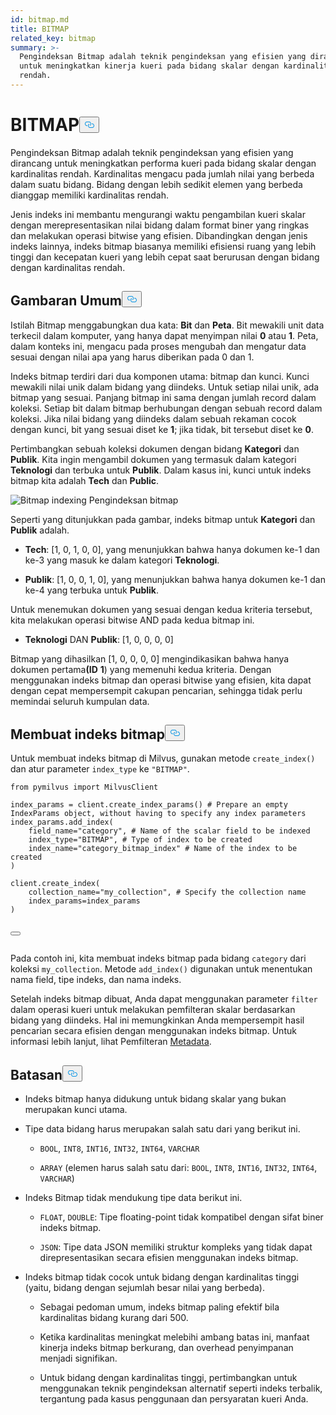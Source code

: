 ```yaml
---
id: bitmap.md
title: BITMAP
related_key: bitmap
summary: >-
  Pengindeksan Bitmap adalah teknik pengindeksan yang efisien yang dirancang
  untuk meningkatkan kinerja kueri pada bidang skalar dengan kardinalitas
  rendah.
---
```

<h1 id="BITMAP​" class="common-anchor-header">BITMAP<button data-href="#BITMAP​" class="anchor-icon" translate="no">
      <svg translate="no"
        aria-hidden="true"
        focusable="false"
        height="20"
        version="1.1"
        viewBox="0 0 16 16"
        width="16"
      >
        <path
          fill="#0092E4"
          fill-rule="evenodd"
          d="M4 9h1v1H4c-1.5 0-3-1.69-3-3.5S2.55 3 4 3h4c1.45 0 3 1.69 3 3.5 0 1.41-.91 2.72-2 3.25V8.59c.58-.45 1-1.27 1-2.09C10 5.22 8.98 4 8 4H4c-.98 0-2 1.22-2 2.5S3 9 4 9zm9-3h-1v1h1c1 0 2 1.22 2 2.5S13.98 12 13 12H9c-.98 0-2-1.22-2-2.5 0-.83.42-1.64 1-2.09V6.25c-1.09.53-2 1.84-2 3.25C6 11.31 7.55 13 9 13h4c1.45 0 3-1.69 3-3.5S14.5 6 13 6z"
        ></path>
      </svg>
    </button></h1><p>Pengindeksan Bitmap adalah teknik pengindeksan yang efisien yang dirancang untuk meningkatkan performa kueri pada bidang skalar dengan kardinalitas rendah. Kardinalitas mengacu pada jumlah nilai yang berbeda dalam suatu bidang. Bidang dengan lebih sedikit elemen yang berbeda dianggap memiliki kardinalitas rendah.</p>
<p>Jenis indeks ini membantu mengurangi waktu pengambilan kueri skalar dengan merepresentasikan nilai bidang dalam format biner yang ringkas dan melakukan operasi bitwise yang efisien. Dibandingkan dengan jenis indeks lainnya, indeks bitmap biasanya memiliki efisiensi ruang yang lebih tinggi dan kecepatan kueri yang lebih cepat saat berurusan dengan bidang dengan kardinalitas rendah.</p>
<h2 id="Overview" class="common-anchor-header">Gambaran Umum<button data-href="#Overview" class="anchor-icon" translate="no">
      <svg translate="no"
        aria-hidden="true"
        focusable="false"
        height="20"
        version="1.1"
        viewBox="0 0 16 16"
        width="16"
      >
        <path
          fill="#0092E4"
          fill-rule="evenodd"
          d="M4 9h1v1H4c-1.5 0-3-1.69-3-3.5S2.55 3 4 3h4c1.45 0 3 1.69 3 3.5 0 1.41-.91 2.72-2 3.25V8.59c.58-.45 1-1.27 1-2.09C10 5.22 8.98 4 8 4H4c-.98 0-2 1.22-2 2.5S3 9 4 9zm9-3h-1v1h1c1 0 2 1.22 2 2.5S13.98 12 13 12H9c-.98 0-2-1.22-2-2.5 0-.83.42-1.64 1-2.09V6.25c-1.09.53-2 1.84-2 3.25C6 11.31 7.55 13 9 13h4c1.45 0 3-1.69 3-3.5S14.5 6 13 6z"
        ></path>
      </svg>
    </button></h2><p>Istilah Bitmap menggabungkan dua kata: <strong>Bit</strong> dan <strong>Peta</strong>. Bit mewakili unit data terkecil dalam komputer, yang hanya dapat menyimpan nilai <strong>0</strong> atau <strong>1</strong>. Peta, dalam konteks ini, mengacu pada proses mengubah dan mengatur data sesuai dengan nilai apa yang harus diberikan pada 0 dan 1.</p>
<p>Indeks bitmap terdiri dari dua komponen utama: bitmap dan kunci. Kunci mewakili nilai unik dalam bidang yang diindeks. Untuk setiap nilai unik, ada bitmap yang sesuai. Panjang bitmap ini sama dengan jumlah record dalam koleksi. Setiap bit dalam bitmap berhubungan dengan sebuah record dalam koleksi. Jika nilai bidang yang diindeks dalam sebuah rekaman cocok dengan kunci, bit yang sesuai diset ke <strong>1</strong>; jika tidak, bit tersebut diset ke <strong>0</strong>.</p>
<p>Pertimbangkan sebuah koleksi dokumen dengan bidang <strong>Kategori</strong> dan <strong>Publik</strong>. Kita ingin mengambil dokumen yang termasuk dalam kategori <strong>Teknologi</strong> dan terbuka untuk <strong>Publik</strong>. Dalam kasus ini, kunci untuk indeks bitmap kita adalah <strong>Tech</strong> dan <strong>Public</strong>.</p>
<p>
  
   <span class="img-wrapper"> <img translate="no" src="/docs/v2.5.x/assets/bitmap.png" alt="Bitmap indexing" class="doc-image" id="bitmap-indexing" />
   </span> <span class="img-wrapper"> <span>Pengindeksan bitmap</span> </span></p>
<p>Seperti yang ditunjukkan pada gambar, indeks bitmap untuk <strong>Kategori</strong> dan <strong>Publik</strong> adalah.</p>
<ul>
<li><p><strong>Tech</strong>: [1, 0, 1, 0, 0], yang menunjukkan bahwa hanya dokumen ke-1 dan ke-3 yang masuk ke dalam kategori <strong>Teknologi</strong>.</p></li>
<li><p><strong>Publik</strong>: [1, 0, 0, 1, 0], yang menunjukkan bahwa hanya dokumen ke-1 dan ke-4 yang terbuka untuk <strong>Publik</strong>.</p></li>
</ul>
<p>Untuk menemukan dokumen yang sesuai dengan kedua kriteria tersebut, kita melakukan operasi bitwise AND pada kedua bitmap ini.</p>
<ul>
<li><strong>Teknologi</strong> DAN <strong>Publik</strong>: [1, 0, 0, 0, 0]</li>
</ul>
<p>Bitmap yang dihasilkan [1, 0, 0, 0, 0] mengindikasikan bahwa hanya dokumen pertama<strong>(ID</strong> <strong>1</strong>) yang memenuhi kedua kriteria. Dengan menggunakan indeks bitmap dan operasi bitwise yang efisien, kita dapat dengan cepat mempersempit cakupan pencarian, sehingga tidak perlu memindai seluruh kumpulan data.</p>
<h2 id="Create-a-bitmap-index" class="common-anchor-header">Membuat indeks bitmap<button data-href="#Create-a-bitmap-index" class="anchor-icon" translate="no">
      <svg translate="no"
        aria-hidden="true"
        focusable="false"
        height="20"
        version="1.1"
        viewBox="0 0 16 16"
        width="16"
      >
        <path
          fill="#0092E4"
          fill-rule="evenodd"
          d="M4 9h1v1H4c-1.5 0-3-1.69-3-3.5S2.55 3 4 3h4c1.45 0 3 1.69 3 3.5 0 1.41-.91 2.72-2 3.25V8.59c.58-.45 1-1.27 1-2.09C10 5.22 8.98 4 8 4H4c-.98 0-2 1.22-2 2.5S3 9 4 9zm9-3h-1v1h1c1 0 2 1.22 2 2.5S13.98 12 13 12H9c-.98 0-2-1.22-2-2.5 0-.83.42-1.64 1-2.09V6.25c-1.09.53-2 1.84-2 3.25C6 11.31 7.55 13 9 13h4c1.45 0 3-1.69 3-3.5S14.5 6 13 6z"
        ></path>
      </svg>
    </button></h2><p>Untuk membuat indeks bitmap di Milvus, gunakan metode <code translate="no">create_index()</code> dan atur parameter <code translate="no">index_type</code> ke <code translate="no">&quot;BITMAP&quot;</code>.</p>
<pre><code translate="no" class="language-python"><span class="hljs-keyword">from</span> pymilvus <span class="hljs-keyword">import</span> MilvusClient​
​
index_params = client.create_index_params() <span class="hljs-comment"># Prepare an empty IndexParams object, without having to specify any index parameters​</span>
index_params.add_index(​
    field_name=<span class="hljs-string">&quot;category&quot;</span>, <span class="hljs-comment"># Name of the scalar field to be indexed​</span>
    index_type=<span class="hljs-string">&quot;BITMAP&quot;</span>, <span class="hljs-comment"># Type of index to be created​</span>
    index_name=<span class="hljs-string">&quot;category_bitmap_index&quot;</span> <span class="hljs-comment"># Name of the index to be created​</span>
)​
​
client.create_index(​
    collection_name=<span class="hljs-string">&quot;my_collection&quot;</span>, <span class="hljs-comment"># Specify the collection name​</span>
    index_params=index_params​
)​

<button class="copy-code-btn"></button></code></pre>
<p>Pada contoh ini, kita membuat indeks bitmap pada bidang <code translate="no">category</code> dari koleksi <code translate="no">my_collection</code>. Metode <code translate="no">add_index()</code> digunakan untuk menentukan nama field, tipe indeks, dan nama indeks.</p>
<p>Setelah indeks bitmap dibuat, Anda dapat menggunakan parameter <code translate="no">filter</code> dalam operasi kueri untuk melakukan pemfilteran skalar berdasarkan bidang yang diindeks. Hal ini memungkinkan Anda mempersempit hasil pencarian secara efisien dengan menggunakan indeks bitmap. Untuk informasi lebih lanjut, lihat Pemfilteran <a href="/docs/id/boolean.md">Metadata</a>.</p>
<h2 id="Limits" class="common-anchor-header">Batasan<button data-href="#Limits" class="anchor-icon" translate="no">
      <svg translate="no"
        aria-hidden="true"
        focusable="false"
        height="20"
        version="1.1"
        viewBox="0 0 16 16"
        width="16"
      >
        <path
          fill="#0092E4"
          fill-rule="evenodd"
          d="M4 9h1v1H4c-1.5 0-3-1.69-3-3.5S2.55 3 4 3h4c1.45 0 3 1.69 3 3.5 0 1.41-.91 2.72-2 3.25V8.59c.58-.45 1-1.27 1-2.09C10 5.22 8.98 4 8 4H4c-.98 0-2 1.22-2 2.5S3 9 4 9zm9-3h-1v1h1c1 0 2 1.22 2 2.5S13.98 12 13 12H9c-.98 0-2-1.22-2-2.5 0-.83.42-1.64 1-2.09V6.25c-1.09.53-2 1.84-2 3.25C6 11.31 7.55 13 9 13h4c1.45 0 3-1.69 3-3.5S14.5 6 13 6z"
        ></path>
      </svg>
    </button></h2><ul>
<li><p>Indeks bitmap hanya didukung untuk bidang skalar yang bukan merupakan kunci utama.</p></li>
<li><p>Tipe data bidang harus merupakan salah satu dari yang berikut ini.</p>
<ul>
<li><p><code translate="no">BOOL</code>, <code translate="no">INT8</code>, <code translate="no">INT16</code>, <code translate="no">INT32</code>, <code translate="no">INT64</code>, <code translate="no">VARCHAR</code></p></li>
<li><p><code translate="no">ARRAY</code> (elemen harus salah satu dari: <code translate="no">BOOL</code>, <code translate="no">INT8</code>, <code translate="no">INT16</code>, <code translate="no">INT32</code>, <code translate="no">INT64</code>, <code translate="no">VARCHAR</code>)</p></li>
</ul></li>
<li><p>Indeks Bitmap tidak mendukung tipe data berikut ini.</p>
<ul>
<li><p><code translate="no">FLOAT</code>, <code translate="no">DOUBLE</code>: Tipe floating-point tidak kompatibel dengan sifat biner indeks bitmap.</p></li>
<li><p><code translate="no">JSON</code>: Tipe data JSON memiliki struktur kompleks yang tidak dapat direpresentasikan secara efisien menggunakan indeks bitmap.</p></li>
</ul></li>
<li><p>Indeks bitmap tidak cocok untuk bidang dengan kardinalitas tinggi (yaitu, bidang dengan sejumlah besar nilai yang berbeda).</p>
<ul>
<li><p>Sebagai pedoman umum, indeks bitmap paling efektif bila kardinalitas bidang kurang dari 500.</p></li>
<li><p>Ketika kardinalitas meningkat melebihi ambang batas ini, manfaat kinerja indeks bitmap berkurang, dan overhead penyimpanan menjadi signifikan.</p></li>
<li><p>Untuk bidang dengan kardinalitas tinggi, pertimbangkan untuk menggunakan teknik pengindeksan alternatif seperti indeks terbalik, tergantung pada kasus penggunaan dan persyaratan kueri Anda.</p></li>
</ul></li>
</ul>
